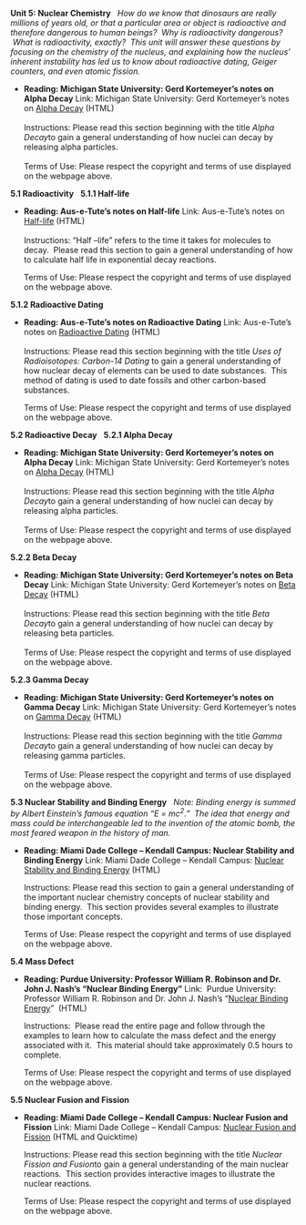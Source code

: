 **Unit 5: Nuclear Chemistry** <span id="5"></span> 
*How do we know that dinosaurs are really millions of years old, or that
a particular area or object is radioactive and therefore dangerous to
human beings?  Why is radioactivity dangerous?  What is radioactivity,
exactly?  This unit will answer these questions by focusing on the
chemistry of the nucleus, and explaining how the nucleus’ inherent
instability has led us to know about radioactive dating, Geiger
counters, and even atomic fission.*

-   **Reading: Michigan State University: Gerd Kortemeyer’s notes on
    Alpha Decay**
    Link: Michigan State University: Gerd Kortemeyer’s notes on [Alpha
    Decay](http://lectureonline.cl.msu.edu/%7Emmp/kap30/cd736.5.htm) (HTML)  
        
     Instructions: Please read this section beginning with the title
    *Alpha Decay*to gain a general understanding of how nuclei can decay
    by releasing alpha particles.      
        
     Terms of Use: Please respect the copyright and terms of use
    displayed on the webpage above.

**5.1 Radioactivity** <span id="5.1"></span> 
**5.1.1 Half-life** <span id="5.1.1"></span> 
-   **Reading: Aus-e-Tute’s notes on Half-life**
    Link: Aus-e-Tute’s notes on
    [Half-life](http://www.ausetute.com.au/halflife.html) (HTML)  
        
     Instructions: “Half –life” refers to the time it takes for
    molecules to decay.  Please read this section to gain a general
    understanding of how to calculate half life in exponential decay
    reactions.  
      
     Terms of Use: Please respect the copyright and terms of use
    displayed on the webpage above.

**5.1.2 Radioactive Dating** <span id="5.1.2"></span> 
-   **Reading: Aus-e-Tute’s notes on Radioactive Dating**
    Link: Aus-e-Tute’s notes on [Radioactive
    Dating](http://www.ausetute.com.au/carbon14.html) (HTML)  
        
     Instructions: Please read this section beginning with the title
    *Uses of Radioisotopes: Carbon-14 Dating* to gain a general
    understanding of how nuclear decay of elements can be used to date
    substances.  This method of dating is used to date fossils and other
    carbon-based substances.      
      
     Terms of Use: Please respect the copyright and terms of use
    displayed on the webpage above.

**5.2 Radioactive Decay** <span id="5.2"></span> 
**5.2.1 Alpha Decay** <span id="5.2.1"></span> 
-   **Reading: Michigan State University: Gerd Kortemeyer’s notes on
    Alpha Decay**
    Link: Michigan State University: Gerd Kortemeyer’s notes on [Alpha
    Decay](http://lectureonline.cl.msu.edu/%7Emmp/kap30/cd736.5.htm) (HTML)  
        
     Instructions: Please read this section beginning with the title
    *Alpha Decay*to gain a general understanding of how nuclei can decay
    by releasing alpha particles.      
        
     Terms of Use: Please respect the copyright and terms of use
    displayed on the webpage above.

**5.2.2 Beta Decay** <span id="5.2.2"></span> 
-   **Reading: Michigan State University: Gerd Kortemeyer’s notes on
    Beta Decay**
    Link: Michigan State University: Gerd Kortemeyer’s notes on [Beta
    Decay](http://lectureonline.cl.msu.edu/%7Emmp/kap30/cd737.1.htm) (HTML)  
        
     Instructions: Please read this section beginning with the title
    *Beta Decay*to gain a general understanding of how nuclei can decay
    by releasing beta particles.      
        
     Terms of Use: Please respect the copyright and terms of use
    displayed on the webpage above.

**5.2.3 Gamma Decay** <span id="5.2.3"></span> 
-   **Reading: Michigan State University: Gerd Kortemeyer’s notes on
    Gamma Decay**
    Link: Michigan State University: Gerd Kortemeyer’s notes on [Gamma
    Decay](http://lectureonline.cl.msu.edu/%7Emmp/kap30/cd738.2.htm) (HTML)  
        
     Instructions: Please read this section beginning with the title
    *Gamma Decay*to gain a general understanding of how nuclei can decay
    by releasing gamma particles.      
        
     Terms of Use: Please respect the copyright and terms of use
    displayed on the webpage above.

**5.3 Nuclear Stability and Binding Energy** <span id="5.3"></span> 
*Note: Binding energy is summed by Albert Einstein’s famous equation “E
= mc<sup>2</sup>.”  The idea that energy and mass could be
interchangeable led to the invention of the atomic bomb, the most feared
weapon in the history of man.*

-   **Reading: Miami Dade College – Kendall Campus: Nuclear Stability
    and Binding Energy**
    Link: Miami Dade College – Kendall Campus: [Nuclear Stability and
    Binding
    Energy](http://www.mdc.edu/kendall/chmphy/nuclear/nucplus.htm) (HTML)  
      
     Instructions: Please read this section to gain a general
    understanding of the important nuclear chemistry concepts of nuclear
    stability and binding energy.  This section provides several
    examples to illustrate those important concepts.      
      
     Terms of Use: Please respect the copyright and terms of use
    displayed on the webpage above.

**5.4 Mass Defect** <span id="5.4"></span> 
-   **Reading: Purdue University: Professor William R. Robinson and Dr.
    John J. Nash’s “Nuclear Binding Energy”**
    Link:  Purdue University: Professor William R. Robinson and Dr. John
    J. Nash’s “[Nuclear Binding
    Energy](http://www.chem.purdue.edu/gchelp/howtosolveit/Nuclear/nuclear_binding_energy.htm)” 
    (HTML)  
      
     Instructions:  Please read the entire page and follow through the
    examples to learn how to calculate the mass defect and the energy
    associated with it.  This material should take approximately 0.5
    hours to complete.  
      
     Terms of Use: Please respect the copyright and terms of use
    displayed on the webpage above.

**5.5 Nuclear Fusion and Fission** <span id="5.5"></span> 
-   **Reading: Miami Dade College – Kendall Campus: Nuclear Fusion and
    Fission**
    Link: Miami Dade College – Kendall Campus: [Nuclear Fusion and
    Fission](http://www.mdc.edu/kendall/chmphy/nuclear/fusion.htm) (HTML
    and Quicktime)  
      
     Instructions: Please read this section beginning with the title
    *Nuclear Fission and Fusion*to gain a general understanding of the
    main nuclear reactions.  This section provides interactive images to
    illustrate the nuclear reactions.      
      
     Terms of Use: Please respect the copyright and terms of use
    displayed on the webpage above.


